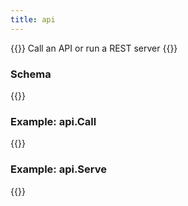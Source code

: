 ```yaml
---
title: api
---
```


{{<lead>}}
Call an API or run a REST server
{{</lead>}}

### Schema 

{{<codePane title="Schema" file="code/hof-schemas/flow/tasks/api/schema.html">}}

### Example: api.Call

{{<codePane title="api.Call example" file="code/flow/examples/tasks/api/req_001.txt" lang="txt">}}

### Example: api.Serve

{{<codePane title="api.Call example" file="code/flow/examples/tasks/api/server_wait.txt" lang="txt">}}

